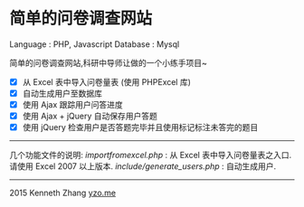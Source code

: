 简单的问卷调查网站
=============

Language : PHP, Javascript
Database : Mysql

简单的问卷调查网站,科研中导师让做的一个小练手项目~

- [x] 从 Excel 表中导入问卷量表 (使用 PHPExcel 库)
- [x] 自动生成用户至数据库
- [x] 使用 Ajax 跟踪用户问答进度
- [x] 使用 Ajax + jQuery 自动保存用户答题
- [x] 使用 jQuery 检查用户是否答题完毕并且使用标记标注未答完的题目

-------------

几个功能文件的说明:
*importfromexcel.php* : 从 Excel 表中导入问卷量表之入口.请使用 Excel 2007 以上版本.
*include/generate_users.php* : 自动生成用户.

-------------

2015 Kenneth Zhang
[yzo.me](http://yzo.me)
